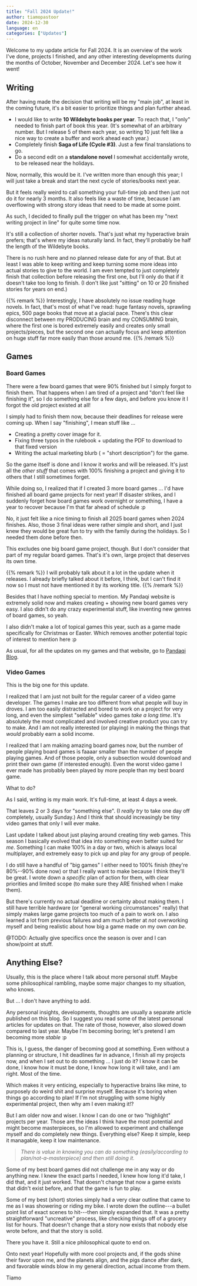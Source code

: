 ```yaml
---
title: "Fall 2024 Update!"
author: tiamopastoor
date: 2024-12-30
language: en
categories: ["Updates"]
---
```


Welcome to my update article for Fall 2024. It is an overview of the work I've done, projects I finished, and any other interesting developments during the months of October, November and December 2024. Let's see how it went!

## Writing

After having made the decision that writing will be my "main job", at least in the coming future, it's a bit easier to prioritize things and plan further ahead.

* I would like to write **10 Wildebyte books per year**. To reach that, I "only" needed to finish part of book this year. (It's somewhat of an arbitrary number. But I release 5 of them each year, so writing 10 just felt like a nice way to create a buffer and work ahead each year.)
* Completely finish **Saga of Life (Cycle #3)**. Just a few final translations to go.
* Do a second edit on a **standalone novel** I somewhat accidentally wrote, to be released near the holidays.

Now, normally, this would be it. I've written more than enough this year; I will just take a break and start the next cycle of stories/books next year.

But it feels really weird to call something your full-time job and then just not do it for nearly 3 months. It also feels like a waste of time, because I am overflowing with strong story ideas that need to be made at some point.

As such, I decided to finally pull the trigger on what has been my "next writing project in line" for quite some time now. 

It's still a collection of shorter novels. That's just what my hyperactive brain prefers; that's where my ideas naturally land. In fact, they'll probably be half the length of the Wildebyte books.

There is no rush here and no planned release date for any of that. But at least I was able to keep writing and keep turning some more ideas into actual stories to give to the world. I am even tempted to just completely finish that collection before releasing the first one, but I'll only do that if it doesn't take too long to finish. (I don't like just "sitting" on 10 or 20 finished stories for years on end.)

{{% remark %}}
Interestingly, I have absolutely no issue reading huge novels. In fact, that's most of what I've read: huge fantasy novels, sprawling epics, 500 page books that move at a glacial pace. There's this clear disconnect between my PRODUCING brain and my CONSUMING brain, where the first one is bored extremely easily and creates only small projects/pieces, but the second one can actually focus and keep attention on huge stuff far more easily than those around me.
{{% /remark %}}

## Games

### Board Games

There were a few board games that were 90% finished but I simply forgot to finish them. That happens when I am tired of a project and "don't feel like finishing it", so I do something else for a few days, and before you know it I forgot the old project existed at all!

I simply had to finish them now, because their deadlines for release were coming up. When I say "finishing", I mean stuff like ...

* Creating a pretty cover image for it.
* Fixing three typos in the rulebook + updating the PDF to download to that fixed version
* Writing the actual marketing blurb ( = "short description") for the game.

So the game itself is done and I know it works and will be released. It's just all the _other stuff_ that comes with 100% finishing a project and giving it to others that I still sometimes forget.

While doing so, I realized that if I created 3 more board games ... I'd have finished all board game projects for next year! If disaster strikes, and I suddenly forget how board games work overnight or something, I have a year to recover because I'm that far ahead of schedule :p

No, it just felt like a nice timing to finish all 2025 board games when 2024 finishes. Also, those 3 final ideas were rather simple and short, and I just knew they would be great fun to try with the family during the holidays. So I needed them done before then.

This excludes one big board game project, though. But I don't consider that part of my regular board games. That's it's own, large project that deserves its own time. 

{{% remark %}} 
I will probably talk about it a lot in the update when it releases. I already briefly talked about it before, I think, but I can't find it now so I must not have mentioned it by its working title.
{{% /remark %}}

Besides that I have nothing special to mention. My Pandaqi website is extremely solid now and makes creating + showing new board games very easy. I also didn't do any crazy experimental stuff, like inventing new genres of board games, so yeah.

I also didn't make a lot of topical games this year, such as a game made specifically for Christmas or Easter. Which removes another potential topic of interest to mention here :p

As usual, for all the updates on my games and that website, go to [Pandaqi Blog](https://pandaqi.com/blog/).

### Video Games

This is the big one for this update.

I realized that I am just not built for the regular career of a video game developer. The games I make are too different from what people will buy in droves. I am too easily distracted and bored to work on a project for very long, and even the simplest "sellable" video games _take a long time_. It's absolutely the most complicated and involved creative product you can try to make. And I am not really interested (or playing) in making the things that _would_ probably earn a solid income.

I realized that I am making amazing board games now, but the number of people playing board games is faaaar smaller than the number of people playing games. And of those people, only a subsection would download and print their own game (if interested enough). Even the worst video game I ever made has probably been played by more people than my best board game.

What to do?

As I said, writing is my main work. It's full-time, at least 4 days a week.

That leaves 2 or 3 days for "something else". (I _really try_ to take one day off completely, usually Sunday.) And I think that should increasingly be tiny video games that only I will ever make.

Last update I talked about just playing around creating tiny web games. This season I basically evolved that idea into something even better suited for _me_. Something I can make 100% in a day or two, which is always local multiplayer, and extremely easy to pick up and play for any group of people.

I do still have a handful of "big games" I either need to 100% finish (they're 80%--90% done now) or that I really want to make because I think they'll be great. I wrote down a _specific_ plan of action for them, with clear priorities and limited scope (to make sure they ARE finished when I make them). 

But there's currently no actual deadline or certainty about making them. I still have terrible hardware (or "general working circumstances" really) that simply makes large game projects too much of a pain to work on. I also learned a lot from previous failures and am much better at _not_ overworking myself and being realistic about how big a game made on my own _can be_.

@TODO: Actually give specifics once the season is over and I can show/point at stuff.

## Anything Else?

Usually, this is the place where I talk about more personal stuff. Maybe some philosophical rambling, maybe some major changes to my situation, who knows.

But ... I don't have anything to add.

Any personal insights, developments, thoughts are usually a separate article published on this blog. So I suggest you read some of the latest personal articles for updates on that. The rate of those, however, also slowed down compared to last year. Maybe I'm becoming boring; let's pretend I am becoming more _stable_ :p

This is, I guess, the danger of becoming good at something. Even without a planning or structure, I hit deadlines far in advance, I finish all my projects now, and when I set out to do something ... I just do it? I know it can be done, I know how it must be done, I know how long it will take, and I am right. Most of the time.

Which makes it very enticing, especially to hyperactive brains like mine, to purposely do weird shit and surprise myself. Because it's boring when things go according to plan! If I'm not struggling with some highly experimental project, then why am I even making it!?

But I am older now and wiser. I know I can do one or two "highlight" projects per year. Those are the ideas I think have the most potential and might become masterpieces, so I'm allowed to experiment and challenge myself and do completely new things. Everything else? Keep it simple, keep it managable, keep it low maintenance.

> _There is value in knowing you can do something (easily/according to plan/not-a-masterpiece) and then still doing it._

Some of my best board games did not challenge me in any way or do anything new. I knew the exact parts I needed, I knew how long it'd take, I did that, and it just worked. That doesn't change that now a game exists that didn't exist before, and that the game is fun to play.

Some of my best (short) stories simply had a very clear outline that came to me as I was showering or riding my bike. I wrote down the outline---a bullet point list of exact scenes to hit---then simply expanded that. It was a pretty straightforward "uncreative" process, like checking things off of a grocery list for hours. That doesn't change that a story now exists that nobody else wrote before, and that the story is solid.

There you have it. Still a nice philosophical quote to end on.

Onto next year! Hopefully with more cool projects and, if the gods shine their favor upon me, and the planets align, and the pigs dance after dark, and favorable winds blow in my general direction, actual income from them.

Tiamo